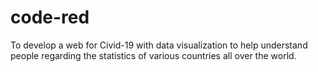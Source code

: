 # code-red
To develop a web for Civid-19  with data visualization to help understand people regarding the statistics of various countries all over the world.
